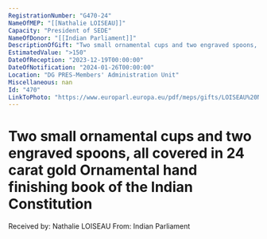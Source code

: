 ```yaml
---
RegistrationNumber: "G470-24"
NameOfMEP: "[[Nathalie LOISEAU]]"
Capacity: "President of SEDE"
NameOfDonor: "[[Indian Parliament]]"
DescriptionOfGift: "Two small ornamental cups and two engraved spoons, all covered in 24 carat gold Ornamental hand finishing book of the Indian Constitution"
EstimatedValue: ">150"
DateOfReception: "2023-12-19T00:00:00"
DateOfNotification: "2024-01-26T00:00:00"
Location: "DG PRES-Members' Administration Unit"
Miscellaneous: nan
Id: "470"
LinkToPhoto: "https://www.europarl.europa.eu/pdf/meps/gifts/LOISEAU%20Nathalie_G470-24.jpg#"
---
```


# Two small ornamental cups and two engraved spoons, all covered in 24 carat gold Ornamental hand finishing book of the Indian Constitution

Received by: Nathalie LOISEAU
From: Indian Parliament
